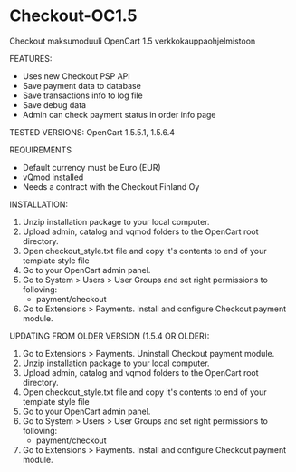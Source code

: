# Checkout-OC1.5
Checkout maksumoduuli OpenCart 1.5 verkkokauppaohjelmistoon

FEATURES:
- Uses new Checkout PSP API
- Save payment data to database
- Save transactions info to log file
- Save debug data
- Admin can check payment status in order info page

TESTED VERSIONS:
OpenCart 1.5.5.1, 1.5.6.4

REQUIREMENTS
- Default currency must be Euro (EUR)
- vQmod installed
- Needs a contract with the Checkout Finland Oy 

INSTALLATION:
1. Unzip installation package to your local computer.
2. Upload admin, catalog and vqmod folders to the OpenCart root directory.
3. Open checkout_style.txt file and copy it's contents to end of your template style file
4. Go to your OpenCart admin panel.
5. Go to System > Users > User Groups and set right permissions to folloving:
	- payment/checkout
6. Go to Extensions > Payments. Install and configure Checkout payment module.

UPDATING FROM OLDER VERSION (1.5.4 OR OLDER):
1. Go to Extensions > Payments. Uninstall Checkout payment module.
2. Unzip installation package to your local computer.
3. Upload admin, catalog and vqmod folders to the OpenCart root directory.
4. Open checkout_style.txt file and copy it's contents to end of your template style file
5. Go to your OpenCart admin panel.
6. Go to System > Users > User Groups and set right permissions to folloving:
	- payment/checkout
7. Go to Extensions > Payments. Install and configure Checkout payment module.
